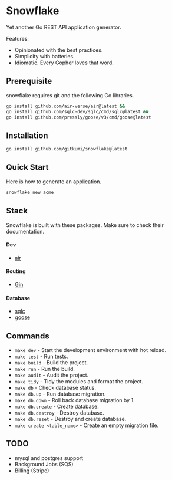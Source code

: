 # Snowflake

Yet another Go REST API application generator.

Features:
- Opinionated with the best practices.
- Simplicity with batteries.
- Idiomatic. Every Gopher loves that word.

## Prerequisite

snowflake requires git and the following Go libraries.

```sh
go install github.com/air-verse/air@latest &&
go install github.com/sqlc-dev/sqlc/cmd/sqlc@latest && 
go install github.com/pressly/goose/v3/cmd/goose@latest
```

## Installation


```sh
go install github.com/gitkumi/snowflake@latest
```

## Quick Start

Here is how to generate an application.

```sh
snowflake new acme
```

## Stack

Snowflake is built with these packages. Make sure to check their documentation.

#### Dev

- [air](https://github.com/air-verse/air)

#### Routing

- [Gin](https://gin-gonic.com/)

#### Database

- [sqlc](https://github.com/sqlc-dev/sqlc)
- [goose](https://github.com/pressly/goose)

## Commands

- `make dev` - Start the development environment with hot reload.
- `make test` - Run tests.
- `make build` - Build the project.
- `make run` - Run the build.
- `make audit` - Audit the project.
- `make tidy` - Tidy the modules and format the project.
- `make db` - Check database status.
- `make db.up` - Run database migration.
- `make db.down` - Roll back database migration by 1.
- `make db.create` - Create database.
- `make db.destroy` - Destroy database.
- `make db.reset` - Destroy and create database.
- `make create <table_name>` - Create an empty migration file.

## TODO

- mysql and postgres support
- Background Jobs (SQS)
- Billing (Stripe)
